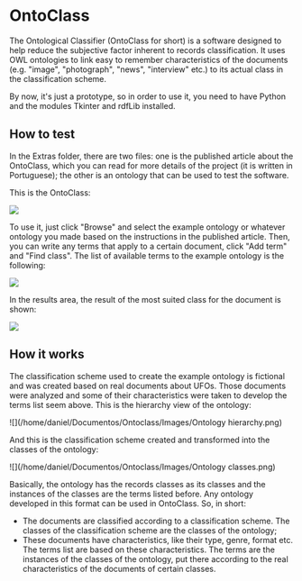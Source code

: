 # OntoClass
The Ontological Classifier (OntoClass for short) is a software designed to help reduce the subjective factor inherent to records classification. It uses OWL ontologies to link easy to remember characteristics of the documents (e.g. "image", "photograph", "news", "interview" etc.) to its actual class in the classification scheme.

By now, it's just a prototype, so in order to use it, you need to have Python and the modules Tkinter and rdfLib installed.

## How to test
In the Extras folder, there are two files: one is the published article about the OntoClass, which you can read for more details of the project (it is written in Portuguese); the other is an ontology that can be used to test the software.

This is the OntoClass:

![](/home/daniel/Documentos/Ontoclass/Images/Ontoclass.png) 

To use it, just click "Browse" and select the example ontology or whatever ontology you made based on the instructions in the published article. Then, you can write any terms that apply to a certain document, click "Add term" and "Find class". The list of available terms to the example ontology is the following:

![](/home/daniel/Documentos/Ontoclass/Images/Terms.png) 

In the results area, the result of the most suited class for the document is shown:

![](/home/daniel/Documentos/Ontoclass/Images/Results.png) 

## How it works
The classification scheme used to create the example ontology is fictional and was created based on real documents about UFOs. Those documents were analyzed and some of their characteristics were taken to develop the terms list seem above. This is the hierarchy view of the ontology:

![](/home/daniel/Documentos/Ontoclass/Images/Ontology hierarchy.png) 

And this is the classification scheme created and transformed into the classes of the ontology:

![](/home/daniel/Documentos/Ontoclass/Images/Ontology classes.png) 

Basically, the ontology has the records classes as its classes and the instances of the classes are the terms listed before. Any ontology developed in this format can be used in OntoClass. So, in short: 

 - The documents are classified according to a classification scheme. The classes of the classification scheme are the classes of the ontology;
 - These documents have characteristics, like their type, genre, format etc. The terms list are based on these characteristics. The terms are the instances of the classes of the ontology, put there according to the real characteristics of the documents of certain classes.
 